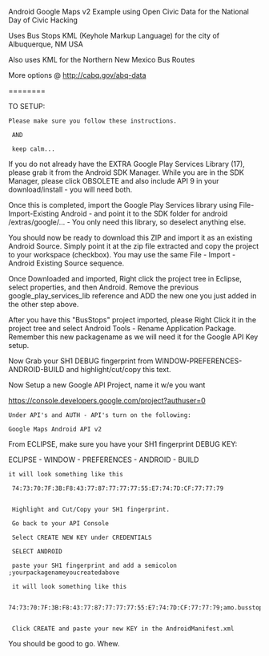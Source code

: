 Android Google Maps v2 Example using Open Civic Data for the National Day of Civic Hacking

Uses Bus Stops KML (Keyhole Markup Language) for the city of Albuquerque, NM USA

Also uses KML for the Northern New Mexico Bus Routes

More options @ http://cabq.gov/abq-data

========


TO SETUP:

	Please make sure you follow these instructions.
	 
	 AND
	 
	 keep calm...

If you do not already have the EXTRA Google Play Services Library (17), please grab it from the Android SDK Manager.
While you are in the SDK Manager, please click OBSOLETE and also include API 9 in your download/install - you will need both.


Once this is completed, import the Google Play Services library using File-Import-Existing Android - and point it to the SDK folder for android /extras/google/... - You only need this library, so deselect anything else.


You should now be ready to download this ZIP and import it as an existing Android Source.  Simply point it at the zip file extracted and copy the project to your workspace (checkbox).  You may use the same File - Import - Android Existing Source sequence.


Once Downloaded and imported, Right click the project tree in Eclipse, select properties, and then Android.
Remove the previous google_play_services_lib reference and ADD the new one you just added in the other step above.


After you have this "BusStops" project imported, please Right Click it in the project tree and select Android Tools - Rename Application Package.  Remember this new packagename as we will need it for the Google API Key setup.


Now Grab your SH1 DEBUG fingerprint from WINDOW-PREFERENCES-ANDROID-BUILD and highlight/cut/copy this text.


Now Setup a new Google API Project, name it w/e you want

https://console.developers.google.com/project?authuser=0


	Under API's and AUTH - API's turn on the following:

	Google Maps Android API v2 	



From ECLIPSE, make sure you have your SH1 fingerprint DEBUG KEY:

ECLIPSE - WINDOW - PREFERENCES - ANDROID - BUILD

	it will look something like this

	 74:73:70:7F:3B:F8:43:77:87:77:77:77:55:E7:74:7D:CF:77:77:79
	 
	 
	 Highlight and Cut/Copy your SH1 fingerprint.
	 
	 Go back to your API Console
	 
	 Select CREATE NEW KEY under CREDENTIALS
	 
	 SELECT ANDROID
	 
	 paste your SH1 fingerprint and add a semicolon ;yourpackagenameyoucreatedabove
	 
	 it will look something like this
	 
	 74:73:70:7F:3B:F8:43:77:87:77:77:77:55:E7:74:7D:CF:77:77:79;amo.busstops.abq
	 
	 
	 Click CREATE and paste your new KEY in the AndroidManifest.xml


	 
You should be good to go.  Whew.

	 
	 
